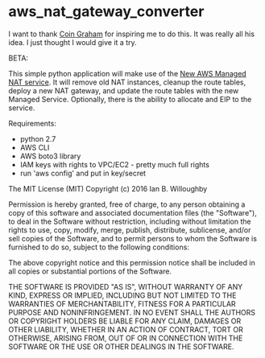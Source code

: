 # aws_nat_gateway_converter

I want to thank [Coin Graham](https://www.linkedin.com/in/coingraham) for inspiring me to do this.  It was really all his idea.  I just thought I would give it a try.

BETA:

This simple python application will make use of the [New AWS Managed NAT service](https://aws.amazon.com/blogs/aws/new-managed-nat-network-address-translation-gateway-for-aws/).  It will remove old NAT instances, cleanup the route tables, deploy a new NAT gateway, and update the route tables with the new Managed Service.  Optionally, there is the ability to allocate and EIP to the service.  

Requirements:
* python 2.7
* AWS CLI
* AWS boto3 library
* IAM keys with rights to VPC/EC2 - pretty much full rights
* run 'aws config' and put in key/secret

The MIT License (MIT)
Copyright (c) 2016 Ian B. Willoughby

Permission is hereby granted, free of charge, to any person obtaining a copy of this software and associated documentation files (the "Software"), to deal in the Software without restriction, including without limitation the rights to use, copy, modify, merge, publish, distribute, sublicense, and/or sell copies of the Software, and to permit persons to whom the Software is furnished to do so, subject to the following conditions:

The above copyright notice and this permission notice shall be included in all copies or substantial portions of the Software.

THE SOFTWARE IS PROVIDED "AS IS", WITHOUT WARRANTY OF ANY KIND, EXPRESS OR IMPLIED, INCLUDING BUT NOT LIMITED TO THE WARRANTIES OF MERCHANTABILITY, FITNESS FOR A PARTICULAR PURPOSE AND NONINFRINGEMENT. IN NO EVENT SHALL THE AUTHORS OR COPYRIGHT HOLDERS BE LIABLE FOR ANY CLAIM, DAMAGES OR OTHER LIABILITY, WHETHER IN AN ACTION OF CONTRACT, TORT OR OTHERWISE, ARISING FROM, OUT OF OR IN CONNECTION WITH THE SOFTWARE OR THE USE OR OTHER DEALINGS IN THE SOFTWARE.
